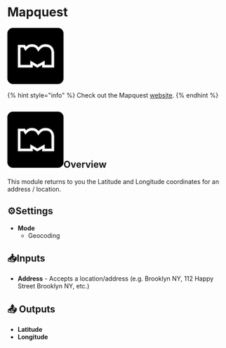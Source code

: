 # Mapquest

![MapQuest is an American free online web mapping service owned by Verizon Media.](../../.gitbook/assets/mapquest.png)

{% hint style="info" %}
Check out the Mapquest [website](https://developer.mapquest.com/documentation/).
{% endhint %}

## ![](../../.gitbook/assets/mapquest.png)Overview

This module returns to you the Latitude and Longitude coordinates for an address / location.

## ⚙Settings

* **Mode**
  * Geocoding

## 📥Inputs

* **Address** - Accepts a location/address \(e.g. Brooklyn NY, 112 Happy Street Brooklyn NY, etc.\) 

## 📤 Outputs

* **Latitude**
* **Longitude**

